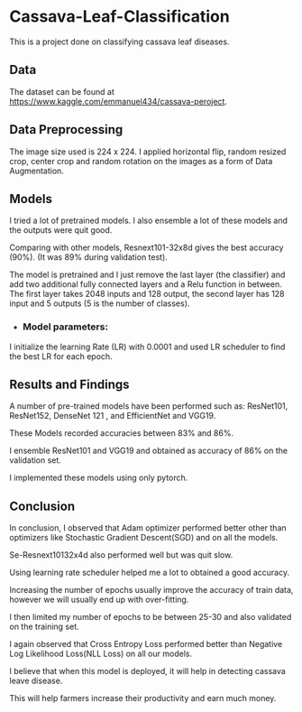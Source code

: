 # Cassava-Leaf-Classification
This is a project done on classifying cassava leaf diseases.


## Data

The dataset can be found at https://www.kaggle.com/emmanuel434/cassava-peroject.

## Data Preprocessing

The image size used is 224 x 224. I applied horizontal flip, random resized crop,
center crop and random rotation on the images as a form of Data Augmentation.


## Models

I tried a lot of pretrained models. I also ensemble a lot of these models and
the outputs were quit good.

Comparing with other models, Resnext101-32x8d gives the best accuracy
(90%). (It was 89% during validation test). 

The model is pretrained and I just remove the last layer
(the classifier) and add two additional fully connected layers and a Relu function
in between. The first layer takes 2048 inputs and 128 output, the second layer
has 128 input and 5 outputs (5 is the number of classes). 

  * ### Model parameters: 

I initialize the  learning Rate (LR) with  0.0001 and used LR scheduler to find the best
LR for each epoch.

## Results and Findings

A number of pre-trained models have been performed such as: ResNet101,  ResNet152, DenseNet 121 , and EfficientNet and VGG19. 

These Models recorded accuracies between 83% and 86%. 

I ensemble ResNet101 and VGG19 and obtained as accuracy of 86% on the
validation set.

I implemented these models using only pytorch.

## Conclusion

In conclusion, I observed that Adam optimizer performed better other than optimizers like Stochastic Gradient Descent(SGD) and on all the models. 

Se-Resnext10132x4d also performed well but was quit slow. 

Using learning rate scheduler helped me a lot to obtained a good accuracy.

Increasing the number of epochs usually improve the accuracy of train data, however we will usually end up with over-fitting. 

I then limited my number of epochs to be between 25-30 and also validated on the training set.

I again observed that Cross Entropy Loss performed better than Negative Log Likelihood Loss(NLL Loss) on all our models.


I believe that when this model is deployed, it will help in detecting cassava leave disease. 

This will help farmers increase their productivity and earn much money.

